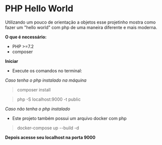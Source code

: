 # PHP Hello World

Utilizando um pouco de orientação a objetos esse projetinho mostra como fazer um "hello world" com php de uma maneira diferente e mais moderna.

**O que é necessário:**

- PHP >=7.2
- composer

**Iniciar**

- Execute os comandos no terminal:

*Caso tenha o php instalado na máquina*

> composer install

> php -S localhost:9000 -t public

*Caso não tenha o php instalado*

- Este projeto também possui um arquivo docker com php

> docker-compose up --build -d

**Depois acesse seu localhost na porta 9000**
